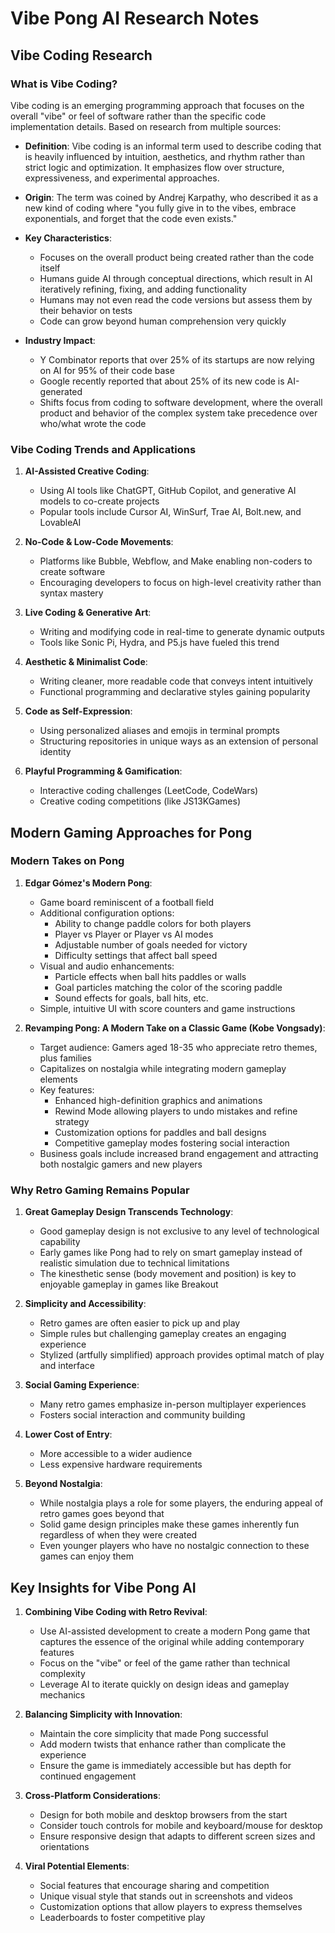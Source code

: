 # Vibe Pong AI Research Notes

## Vibe Coding Research

### What is Vibe Coding?

Vibe coding is an emerging programming approach that focuses on the overall "vibe" or feel of software rather than the specific code implementation details. Based on research from multiple sources:

- **Definition**: Vibe coding is an informal term used to describe coding that is heavily influenced by intuition, aesthetics, and rhythm rather than strict logic and optimization. It emphasizes flow over structure, expressiveness, and experimental approaches.

- **Origin**: The term was coined by Andrej Karpathy, who described it as a new kind of coding where "you fully give in to the vibes, embrace exponentials, and forget that the code even exists."

- **Key Characteristics**:
  - Focuses on the overall product being created rather than the code itself
  - Humans guide AI through conceptual directions, which result in AI iteratively refining, fixing, and adding functionality
  - Humans may not even read the code versions but assess them by their behavior on tests
  - Code can grow beyond human comprehension very quickly

- **Industry Impact**:
  - Y Combinator reports that over 25% of its startups are now relying on AI for 95% of their code base
  - Google recently reported that about 25% of its new code is AI-generated
  - Shifts focus from coding to software development, where the overall product and behavior of the complex system take precedence over who/what wrote the code

### Vibe Coding Trends and Applications

1. **AI-Assisted Creative Coding**:
   - Using AI tools like ChatGPT, GitHub Copilot, and generative AI models to co-create projects
   - Popular tools include Cursor AI, WinSurf, Trae AI, Bolt.new, and LovableAI

2. **No-Code & Low-Code Movements**:
   - Platforms like Bubble, Webflow, and Make enabling non-coders to create software
   - Encouraging developers to focus on high-level creativity rather than syntax mastery

3. **Live Coding & Generative Art**:
   - Writing and modifying code in real-time to generate dynamic outputs
   - Tools like Sonic Pi, Hydra, and P5.js have fueled this trend

4. **Aesthetic & Minimalist Code**:
   - Writing cleaner, more readable code that conveys intent intuitively
   - Functional programming and declarative styles gaining popularity

5. **Code as Self-Expression**:
   - Using personalized aliases and emojis in terminal prompts
   - Structuring repositories in unique ways as an extension of personal identity

6. **Playful Programming & Gamification**:
   - Interactive coding challenges (LeetCode, CodeWars)
   - Creative coding competitions (like JS13KGames)

## Modern Gaming Approaches for Pong

### Modern Takes on Pong

1. **Edgar Gómez's Modern Pong**:
   - Game board reminiscent of a football field
   - Additional configuration options:
     - Ability to change paddle colors for both players
     - Player vs Player or Player vs AI modes
     - Adjustable number of goals needed for victory
     - Difficulty settings that affect ball speed
   - Visual and audio enhancements:
     - Particle effects when ball hits paddles or walls
     - Goal particles matching the color of the scoring paddle
     - Sound effects for goals, ball hits, etc.
   - Simple, intuitive UI with score counters and game instructions

2. **Revamping Pong: A Modern Take on a Classic Game (Kobe Vongsady)**:
   - Target audience: Gamers aged 18-35 who appreciate retro themes, plus families
   - Capitalizes on nostalgia while integrating modern gameplay elements
   - Key features:
     - Enhanced high-definition graphics and animations
     - Rewind Mode allowing players to undo mistakes and refine strategy
     - Customization options for paddles and ball designs
     - Competitive gameplay modes fostering social interaction
   - Business goals include increased brand engagement and attracting both nostalgic gamers and new players

### Why Retro Gaming Remains Popular

1. **Great Gameplay Design Transcends Technology**:
   - Good gameplay design is not exclusive to any level of technological capability
   - Early games like Pong had to rely on smart gameplay instead of realistic simulation due to technical limitations
   - The kinesthetic sense (body movement and position) is key to enjoyable gameplay in games like Breakout

2. **Simplicity and Accessibility**:
   - Retro games are often easier to pick up and play
   - Simple rules but challenging gameplay creates an engaging experience
   - Stylized (artfully simplified) approach provides optimal match of play and interface

3. **Social Gaming Experience**:
   - Many retro games emphasize in-person multiplayer experiences
   - Fosters social interaction and community building

4. **Lower Cost of Entry**:
   - More accessible to a wider audience
   - Less expensive hardware requirements

5. **Beyond Nostalgia**:
   - While nostalgia plays a role for some players, the enduring appeal of retro games goes beyond that
   - Solid game design principles make these games inherently fun regardless of when they were created
   - Even younger players who have no nostalgic connection to these games can enjoy them

## Key Insights for Vibe Pong AI

1. **Combining Vibe Coding with Retro Revival**:
   - Use AI-assisted development to create a modern Pong game that captures the essence of the original while adding contemporary features
   - Focus on the "vibe" or feel of the game rather than technical complexity
   - Leverage AI to iterate quickly on design ideas and gameplay mechanics

2. **Balancing Simplicity with Innovation**:
   - Maintain the core simplicity that made Pong successful
   - Add modern twists that enhance rather than complicate the experience
   - Ensure the game is immediately accessible but has depth for continued engagement

3. **Cross-Platform Considerations**:
   - Design for both mobile and desktop browsers from the start
   - Consider touch controls for mobile and keyboard/mouse for desktop
   - Ensure responsive design that adapts to different screen sizes and orientations

4. **Viral Potential Elements**:
   - Social features that encourage sharing and competition
   - Unique visual style that stands out in screenshots and videos
   - Customization options that allow players to express themselves
   - Leaderboards to foster competitive play
